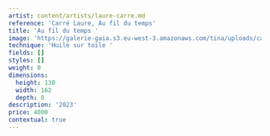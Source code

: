 ```yaml
---
artist: content/artists/laure-carre.md
reference: 'Carré Laure, Au fil du temps'
title: 'Au fil du temps '
image: 'https://galerie-gaia.s3.eu-west-3.amazonaws.com/tina/uploads/carre-laure/IMG_9091.jpg'
technique: 'Huile sur toile '
fields: []
styles: []
weight: 0
dimensions:
  height: 130
  width: 162
  depth: 0
description: '2023'
price: 4000
contextual: true
---
```


